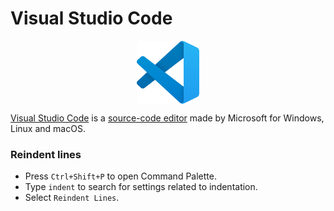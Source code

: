 # Visual Studio Code

<p align="center"><img align="center" width="20%" height="20%" src="assets/visualstudiocode.svg"></p>

[Visual Studio Code](https://en.wikipedia.org/wiki/Visual_Studio_Code) is a [source-code editor](https://en.wikipedia.org/wiki/Source-code_editor) made by Microsoft for Windows, Linux and macOS.

### Reindent lines

* Press `Ctrl+Shift+P` to open Command Palette.
* Type `indent` to search for settings related to indentation.
* Select `Reindent Lines`.
